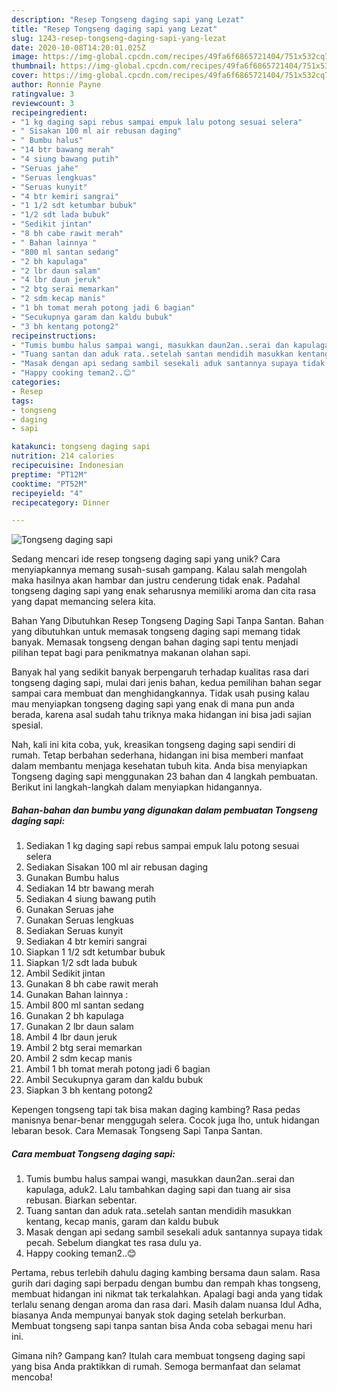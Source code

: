 ```yaml
---
description: "Resep Tongseng daging sapi yang Lezat"
title: "Resep Tongseng daging sapi yang Lezat"
slug: 1243-resep-tongseng-daging-sapi-yang-lezat
date: 2020-10-08T14:20:01.025Z
image: https://img-global.cpcdn.com/recipes/49fa6f6865721404/751x532cq70/tongseng-daging-sapi-foto-resep-utama.jpg
thumbnail: https://img-global.cpcdn.com/recipes/49fa6f6865721404/751x532cq70/tongseng-daging-sapi-foto-resep-utama.jpg
cover: https://img-global.cpcdn.com/recipes/49fa6f6865721404/751x532cq70/tongseng-daging-sapi-foto-resep-utama.jpg
author: Ronnie Payne
ratingvalue: 3
reviewcount: 3
recipeingredient:
- "1 kg daging sapi rebus sampai empuk lalu potong sesuai selera"
- " Sisakan 100 ml air rebusan daging"
- " Bumbu halus"
- "14 btr bawang merah"
- "4 siung bawang putih"
- "Seruas jahe"
- "Seruas lengkuas"
- "Seruas kunyit"
- "4 btr kemiri sangrai"
- "1 1/2 sdt ketumbar bubuk"
- "1/2 sdt lada bubuk"
- "Sedikit jintan"
- "8 bh cabe rawit merah"
- " Bahan lainnya "
- "800 ml santan sedang"
- "2 bh kapulaga"
- "2 lbr daun salam"
- "4 lbr daun jeruk"
- "2 btg serai memarkan"
- "2 sdm kecap manis"
- "1 bh tomat merah potong jadi 6 bagian"
- "Secukupnya garam dan kaldu bubuk"
- "3 bh kentang potong2"
recipeinstructions:
- "Tumis bumbu halus sampai wangi, masukkan daun2an..serai dan kapulaga, aduk2. Lalu tambahkan daging sapi dan tuang air sisa rebusan. Biarkan sebentar."
- "Tuang santan dan aduk rata..setelah santan mendidih masukkan kentang, kecap manis, garam dan kaldu bubuk"
- "Masak dengan api sedang sambil sesekali aduk santannya supaya tidak pecah. Sebelum diangkat tes rasa dulu ya."
- "Happy cooking teman2..😊"
categories:
- Resep
tags:
- tongseng
- daging
- sapi

katakunci: tongseng daging sapi 
nutrition: 214 calories
recipecuisine: Indonesian
preptime: "PT12M"
cooktime: "PT52M"
recipeyield: "4"
recipecategory: Dinner

---
```



![Tongseng daging sapi](https://img-global.cpcdn.com/recipes/49fa6f6865721404/751x532cq70/tongseng-daging-sapi-foto-resep-utama.jpg)

Sedang mencari ide resep tongseng daging sapi yang unik? Cara menyiapkannya memang susah-susah gampang. Kalau salah mengolah maka hasilnya akan hambar dan justru cenderung tidak enak. Padahal tongseng daging sapi yang enak seharusnya memiliki aroma dan cita rasa yang dapat memancing selera kita.

Bahan Yang Dibutuhkan Resep Tongseng Daging Sapi Tanpa Santan. Bahan yang dibutuhkan untuk memasak tongseng daging sapi memang tidak banyak. Memasak tongseng dengan bahan daging sapi tentu menjadi pilihan tepat bagi para penikmatnya makanan olahan sapi.

Banyak hal yang sedikit banyak berpengaruh terhadap kualitas rasa dari tongseng daging sapi, mulai dari jenis bahan, kedua pemilihan bahan segar sampai cara membuat dan menghidangkannya. Tidak usah pusing kalau mau menyiapkan tongseng daging sapi yang enak di mana pun anda berada, karena asal sudah tahu triknya maka hidangan ini bisa jadi sajian spesial.


Nah, kali ini kita coba, yuk, kreasikan tongseng daging sapi sendiri di rumah. Tetap berbahan sederhana, hidangan ini bisa memberi manfaat dalam membantu menjaga kesehatan tubuh kita. Anda bisa menyiapkan Tongseng daging sapi menggunakan 23 bahan dan 4 langkah pembuatan. Berikut ini langkah-langkah dalam menyiapkan hidangannya.

<!--inarticleads1-->

##### Bahan-bahan dan bumbu yang digunakan dalam pembuatan Tongseng daging sapi:

1. Sediakan 1 kg daging sapi rebus sampai empuk lalu potong sesuai selera
1. Sediakan  Sisakan 100 ml air rebusan daging
1. Gunakan  Bumbu halus
1. Sediakan 14 btr bawang merah
1. Sediakan 4 siung bawang putih
1. Gunakan Seruas jahe
1. Gunakan Seruas lengkuas
1. Sediakan Seruas kunyit
1. Sediakan 4 btr kemiri sangrai
1. Siapkan 1 1/2 sdt ketumbar bubuk
1. Siapkan 1/2 sdt lada bubuk
1. Ambil Sedikit jintan
1. Gunakan 8 bh cabe rawit merah
1. Gunakan  Bahan lainnya :
1. Ambil 800 ml santan sedang
1. Gunakan 2 bh kapulaga
1. Gunakan 2 lbr daun salam
1. Ambil 4 lbr daun jeruk
1. Ambil 2 btg serai memarkan
1. Ambil 2 sdm kecap manis
1. Ambil 1 bh tomat merah potong jadi 6 bagian
1. Ambil Secukupnya garam dan kaldu bubuk
1. Siapkan 3 bh kentang potong2


Kepengen tongseng tapi tak bisa makan daging kambing? Rasa pedas manisnya benar-benar menggugah selera. Cocok juga lho, untuk hidangan lebaran besok. Cara Memasak Tongseng Sapi Tanpa Santan. 

<!--inarticleads2-->

##### Cara membuat Tongseng daging sapi:

1. Tumis bumbu halus sampai wangi, masukkan daun2an..serai dan kapulaga, aduk2. Lalu tambahkan daging sapi dan tuang air sisa rebusan. Biarkan sebentar.
1. Tuang santan dan aduk rata..setelah santan mendidih masukkan kentang, kecap manis, garam dan kaldu bubuk
1. Masak dengan api sedang sambil sesekali aduk santannya supaya tidak pecah. Sebelum diangkat tes rasa dulu ya.
1. Happy cooking teman2..😊


Pertama, rebus terlebih dahulu daging kambing bersama daun salam. Rasa gurih dari daging sapi berpadu dengan bumbu dan rempah khas tongseng, membuat hidangan ini nikmat tak terkalahkan. Apalagi bagi anda yang tidak terlalu senang dengan aroma dan rasa dari. Masih dalam nuansa Idul Adha, biasanya Anda mempunyai banyak stok daging setelah berkurban. Membuat tongseng sapi tanpa santan bisa Anda coba sebagai menu hari ini. 

Gimana nih? Gampang kan? Itulah cara membuat tongseng daging sapi yang bisa Anda praktikkan di rumah. Semoga bermanfaat dan selamat mencoba!
